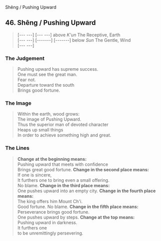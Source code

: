 Shêng / Pushing Upward
## 46. Shêng / Pushing Upward
> [--- ---]
> [--- ---] above _K'un_ The Receptive, Earth  
> [--- ---]
> [-------]
> [-------] below _Sun_ The Gentle, Wind  
> [--- ---]
### The Judgement
> Pushing upward has supreme success.  
 One must see the great man.  
 Fear not.  
 Departure toward the south  
 Brings good fortune.
### The Image
> Within the earth, wood grows:  
 The image of Pushing Upward.  
 Thus the superior man of devoted character  
 Heaps up small things  
 In order to achieve something high and great.
### The Lines

 > **Change at the beginning means:**  
 Pushing upward that meets with confidence  
 Brings great good fortune.
 > **Change in the second place means:**  
 If one is sincere,  
 It furthers one to bring even a small offering.  
 No blame.
 > **Change in the third place means:**  
 One pushes upward into an empty city.
 > **Change in the fourth place means:**  
 The king offers him Mount Ch'i.  
 Good fortune. No blame.
 > **Change in the fifth place means:**  
 Perseverance brings good fortune.  
 One pushes upward by steps.
 > **Change at the top means:**  
 Pushing upward in darkness.  
 It furthers one  
 to be unremittingly persevering.



